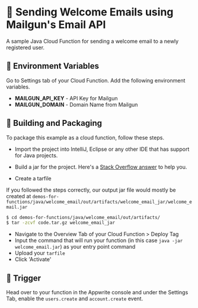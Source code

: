 # 📧 Sending Welcome Emails using Mailgun's Email API
A sample Java Cloud Function for sending a welcome email to a newly registered user.

## 📝 Environment Variables
Go to Settings tab of your Cloud Function. Add the following environment variables.

* **MAILGUN_API_KEY** - API Key for Mailgun 
* **MAILGUN_DOMAIN** - Domain Name from Mailgun

## 🚀 Building and Packaging

To package this example as a cloud function, follow these steps.

* Import the project into IntelliJ, Eclipse or any other IDE that has support for Java projects. 


* Build a jar for the project. Here's a [Stack Overflow answer](https://stackoverflow.com/questions/1082580/how-to-build-jars-from-intellij-properly) to help you.

* Create a tarfile

If you followed the steps correctly, our output jar file would mostly be created at `demos-for-functions/java/welcome_email/out/artifacts/welcome_email_jar/welcome_email.jar`

```bash
$ cd demos-for-functions/java/welcome_email/out/artifacts/
$ tar -zcvf code.tar.gz welcome_email_jar
```

* Navigate to the Overview Tab of your Cloud Function > Deploy Tag
* Input the command that will run your function (in this case `java -jar welcome_email.jar`) as your entry point command
* Upload your `tarfile` 
* Click 'Activate'

## 🎯 Trigger

Head over to your function in the Appwrite console and under the Settings Tab, enable the `users.create` and `account.create` event.
